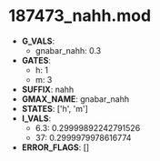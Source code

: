 # 187473_nahh.mod

- **G_VALS**:
  - gnabar_nahh: 0.3
- **GATES**:
  - h: 1
  - m: 3
- **SUFFIX**: nahh
- **GMAX_NAME**: gnabar_nahh
- **STATES**: ['h', 'm']
- **I_VALS**:
  - 6.3: 0.29999892242791526
  - 37: 0.2999979978616774
- **ERROR_FLAGS**: []
